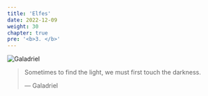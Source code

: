 ```yaml
---
title: 'Elfes'
date: 2022-12-09
weight: 30
chapter: true
pre: '<b>3. </b>'
---
```


![Galadriel](/img/galadriel.png)

> Sometimes to find the light, we must first touch the darkness.
>
> — Galadriel
